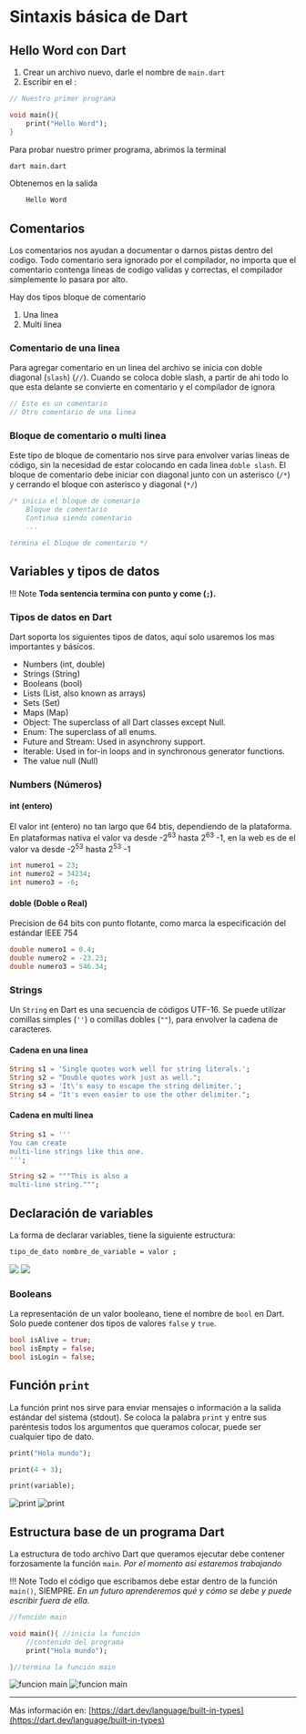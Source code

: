 
# Sintaxis básica de Dart

## Hello Word con Dart

1. Crear un archivo nuevo, darle el nombre de `main.dart`
2. Escribir en el :

```dart title="main.dart"
// Nuestro primer programa

void main(){
    print("Hello Word");
}

```

Para probar nuestro primer programa, abrimos la terminal

```bash
dart main.dart
```

Obtenemos en la salida

```bash
    Hello Word
```

## Comentarios

Los comentarios nos ayudan a documentar o darnos pistas dentro del codigo. Todo comentario sera ignorado por el compilador, no importa que el comentario contenga lineas de codigo validas y correctas, el compilador simplemente lo pasara por alto.

Hay dos tipos bloque de comentario

1. Una linea
2. Multi linea

### Comentario de una linea

Para agregar comentario en un linea del archivo se inicia con doble diagonal (`slash`) (`//`).
Cuando se coloca doble slash, a partir de ahi todo lo que esta delante se convierte en comentario y el compilador de ignora

```dart
// Esto es un comentario
// Otro comentario de una linea
```

### Bloque de comentario o multi linea

Este tipo de bloque de comentario nos sirve para envolver varias lineas de código, sin la necesidad de estar colocando en cada linea `doble slash`.
El bloque de comentario debe iniciar con diagonal junto con un asterisco (`/*`) y cerrando el bloque con asterisco y diagonal (`*/`)

```dart
/* inicia el bloque de comenario
    Bloque de comentario
    Continua siendo comentario
    ...

termina el bloque de comentario */
```

## Variables y tipos de datos

!!! Note
    **Toda sentencia termina con punto y come (`;`).**

### Tipos de datos en Dart

Dart soporta los siguientes tipos de datos, aquí solo usaremos los mas importantes y básicos.

- Numbers (int, double)
- Strings (String)
- Booleans (bool)
- Lists (List, also known as arrays)
- Sets (Set)
- Maps (Map)
- Object: The superclass of all Dart classes except Null.
- Enum: The superclass of all enums.
- Future and Stream: Used in asynchrony support.
- Iterable: Used in for-in loops and in synchronous generator functions.
- The value null (Null)

### Numbers (Números)

#### int (entero)

El valor int (entero) no tan largo que 64 btis, dependiendo de la plataforma. En plataformas nativa el valor va desde -2<sup>63</sup> hasta 2<sup>63</sup> -1, en la web es de el valor va desde -2<sup>53</sup> hasta 2<sup>53</sup> -1

```dart
int numero1 = 23;
int numero2 = 34234;
int numero3 = -6;
```

#### doble (Doble o Real)

Precision de 64 bits con punto flotante, como marca la especificación del estándar IEEE 754

```dart
double numero1 = 0.4;
double numero2 = -23.23;
double numero3 = 546.34;
```

### Strings

Un `String` en Dart es una secuencia de códigos UTF-16. Se puede utilizar comillas simples (`''`) o comillas dobles (`""`), para envolver la cadena de caracteres.

#### Cadena en una linea

```dart
String s1 = 'Single quotes work well for string literals.';
String s2 = "Double quotes work just as well.";
String s3 = 'It\'s easy to escape the string delimiter.';
String s4 = "It's even easier to use the other delimiter.";
```

#### Cadena en multi linea

```dart
String s1 = '''
You can create
multi-line strings like this one.
''';

String s2 = """This is also a
multi-line string.""";
```

## Declaración de variables

La forma de declarar variables, tiene la siguiente estructura:

```bash
tipo_de_dato nombre_de_variable = valor ;
```

![](./../assets/declaracion_variable.png#only-light)
![](./../assets/declaracion_variable_dark.png#only-dark)

### Booleans

La representación de un valor booleano, tiene el nombre de `bool` en Dart. Solo puede contener dos tipos de valores `false` y `true`.

```dart
bool isAlive = true;
bool isEmpty = false;
bool isLogin = false;
```

## Función `print`

La función print nos sirve para enviar mensajes o información a la salida estándar del sistema (stdout).
Se coloca la palabra `print` y entre sus paréntesis todos los argumentos que queramos colocar, puede ser cualquier tipo de dato.

```dart
print("Hola mundo");

print(4 + 3);

print(variable);
```

![print](../assets/print.png#only-light)
![print](../assets/print_dark.png#only-dark)

## Estructura base de un programa Dart

La estructura de todo archivo Dart que queramos ejecutar debe contener forzosamente la función `main`. *Por el momento asi estaremos trabajando*

!!! Note
    Todo el código que escribamos debe estar dentro de la función `main()`, SIEMPRE.
    *En un futuro aprenderemos qué y cómo se debe y puede escribir fuera de ella.*

```dart
//función main

void main(){ //inicia la función
    //contenido del programa
    print("Hola mundo");

}//termina la función main
```

![funcion main](../assets/main_funcion.png#only-light)
![funcion main](../assets/main_funcion_dark.png#only-dark)

---

Más información en: [https://dart.dev/language/built-in-types](https://dart.dev/language/built-in-types)
